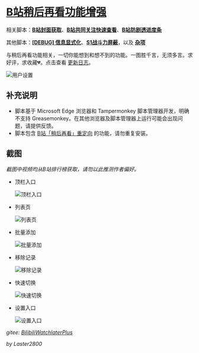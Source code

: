 # [B站稍后再看功能增强](https://greasyfork.org/zh-CN/scripts/395456)

相关脚本：**[B站封面获取](https://greasyfork.org/zh-CN/scripts/395575)**、**[B站共同关注快速查看](https://greasyfork.org/zh-CN/scripts/428453)**、**[B站防剧透进度条](https://greasyfork.org/zh-CN/scripts/411092)**

其他脚本：**[[DEBUG] 信息显式化](https://greasyfork.org/zh-CN/scripts/429521)**、**[S1战斗力屏蔽](https://greasyfork.org/zh-CN/scripts/394407)**，以及 **[杂项](https://greasyfork.org/zh-CN/scripts?language=all&set=470770)**

与稍后再看功能相关，一切你能想到和想不到的功能。一图胜千言，无须多言。求好评，求收藏💔。点击查看 [更新日志](https://gitee.com/liangjiancang/userscript/blob/master/script/BilibiliWatchlaterPlus/changelog.md)。

![用户设置](https://gitee.com/liangjiancang/userscript/raw/master/script/BilibiliWatchlaterPlus/screenshot/用户设置.png)

## 补充说明

* 脚本基于 Microsoft Edge 浏览器和 Tampermonkey 脚本管理器开发，明确不支持 Greasemonkey。在其他浏览器及脚本管理器上运行可能会出现问题，请提供反馈。
* 脚本包含 [B站「稍后再看」重定向](https://greasyfork.org/zh-CN/scripts/383441) 的功能，请勿重复安装。

## 截图

*截图中视频均从B站排行榜获取，请勿以此推测作者偏好。*

* 顶栏入口

    ![顶栏入口](https://gitee.com/liangjiancang/userscript/raw/master/script/BilibiliWatchlaterPlus/screenshot/顶栏入口.png)

* 列表页

    ![列表页](https://gitee.com/liangjiancang/userscript/raw/master/script/BilibiliWatchlaterPlus/screenshot/列表页.png)

* 批量添加

    ![批量添加](https://gitee.com/liangjiancang/userscript/raw/master/script/BilibiliWatchlaterPlus/screenshot/批量添加.png)

* 移除记录

    ![移除记录](https://gitee.com/liangjiancang/userscript/raw/master/script/BilibiliWatchlaterPlus/screenshot/移除记录.png)

* 快速切换

    ![快速切换](https://gitee.com/liangjiancang/userscript/raw/master/script/BilibiliWatchlaterPlus/screenshot/快速切换.png)

* 设置入口

    ![设置入口](https://gitee.com/liangjiancang/userscript/raw/master/script/BilibiliWatchlaterPlus/screenshot/设置入口.png)

*gitee: [BilibiliWatchlaterPlus](https://gitee.com/liangjiancang/userscript/tree/master/script/BilibiliWatchlaterPlus)*

*by Laster2800*
